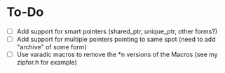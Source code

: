 To-Do
=====
- [ ] Add support for smart pointers (shared_ptr, unique_ptr, other forms?)
- [ ] Add support for multiple pointers pointing to same spot (need to add "archive" of some form)
- [ ] Use varadic macros to remove the *n versions of the Macros (see my zipfor.h for example)
